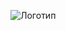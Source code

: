 ![Логотип](https://cdn.discordapp.com/attachments/1411475619442851966/1417671483064451195/5228e050af766b21.jpg?ex=68cb54f4&is=68ca0374&hm=b0aedcc5eed59afd94558bc47ebc56ee4bf82ab6c0b77ebb6ff90c4ecdf53539&)
